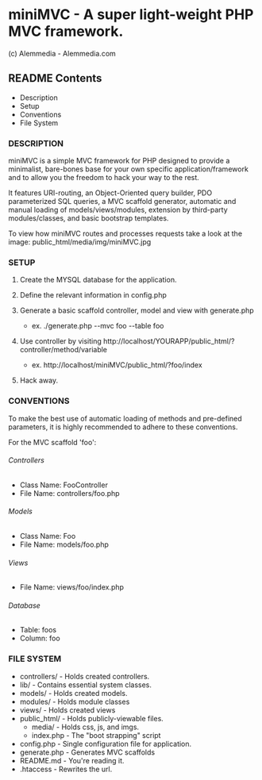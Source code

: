 
miniMVC - A super light-weight PHP MVC framework.
===============================================
(c) Alemmedia - Alemmedia.com

README Contents
---------------
* Description
* Setup
* Conventions
* File System

### DESCRIPTION

miniMVC is a simple MVC framework for PHP designed to provide a minimalist, bare-bones base for your own specific 
application/framework and to allow you the freedom to hack your way to the rest. 

It features URI-routing, an Object-Oriented query builder, PDO parameterized SQL queries, a MVC scaffold generator,
automatic and manual loading of models/views/modules, extension by third-party modules/classes, and basic bootstrap
templates.

To view how miniMVC  routes and processes requests take a look at the image: public_html/media/img/miniMVC.jpg


### SETUP

1. Create the MYSQL database for the application.

2. Define the relevant information in config.php

3. Generate a basic scaffold controller, model and view with generate.php
	* ex. ./generate.php --mvc foo --table foo

4. Use controller by visiting http://localhost/YOURAPP/public_html/?controller/method/variable
	* ex. http://localhost/miniMVC/public_html/?foo/index

5. Hack away.


### CONVENTIONS

To make the best use of automatic loading of methods and pre-defined parameters, 
it is highly recommended to adhere to these conventions.

For the MVC scaffold 'foo': 
###### Controllers
* Class Name: FooController
* File Name: controllers/foo.php

###### Models
* Class Name: Foo
* File Name: models/foo.php

###### Views
* File Name: views/foo/index.php	

###### Database
* Table: foos
* Column: foo


### FILE SYSTEM

* controllers/ 		- Holds created controllers.
* lib/ 			- Contains essential system classes.
* models/		- Holds created models.
* modules/ 		- Holds module classes
* views/ 		- Holds created views
* public_html/		- Holds publicly-viewable files.
	* media/  	- Holds css, js, and imgs.
	* index.php	- The "boot strapping" script
* config.php  		- Single configuration file for application.
* generate.php 		- Generates MVC scaffolds
* README.md 		- You're reading it.
* .htaccess 		- Rewrites the url.




